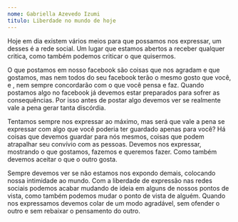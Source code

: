 ```yaml
---
nome: Gabriella Azevedo Izumi
titulo: Liberdade no mundo de hoje
---
```


Hoje em dia existem vários meios para que possamos nos expressar, um desses é a rede social. Um lugar que estamos abertos a receber qualquer critica, como também podemos criticar o que quisermos.

O que postamos em nosso facebook são coisas que nos agradam e que gostamos, mas nem todos do seu facebook  terão o mesmo gosto que você, e , nem sempre concordarão com o que você pensa e faz. Quando postamos algo no facebook já devemos estar preparados para sofrer as consequências. Por isso antes de postar algo devemos ver se realmente vale a pena gerar tanta discórdia.

Tentamos sempre nos expressar ao máximo, mas será que vale a pena se expressar com algo que você poderia ter guardado apenas para você? Há coisas que devemos guardar para nós mesmos, coisas que podem atrapalhar seu convívio com as pessoas. Devemos nos expressar, mostrando o que gostamos, fazemos e queremos fazer. Como também devemos aceitar o que o outro gosta.

Sempre devemos  ver se não estamos nos expondo demais, colocando nossa intimidade ao mundo. Com a liberdade de expressão nas redes sociais podemos acabar mudando de ideia em alguns de nossos pontos de vista, como também podemos mudar o ponto de vista de alguém. Quando nos expressamos devemos colar de um modo agradável, sem ofender o outro e sem rebaixar o pensamento do outro.  
